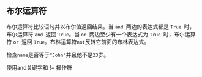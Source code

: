 ## 布尔运算符

布尔运算符比较语句并以布尔值返回结果。当 `and `两边的表达式都是 `True `时，布尔运算符 `and `返回 `True`。当 `or `两边至少有一个表达式为 `True `时，布尔运算符 `or `返回 `True`。布林运算符`not`反转它前面的布林表达式。 
  
检查`name`是否等于`"John"`并且他不是`23`岁。 

<div class='hint'>使用and关键字和 != 操作符</div>
